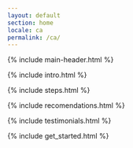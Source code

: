 ```yaml
---
layout: default
section: home
locale: ca
permalink: /ca/
---
```


{% include main-header.html %}

{% include intro.html %}

{% include steps.html %}

{% include recomendations.html %}

{% include testimonials.html %}

{% include get_started.html %}
